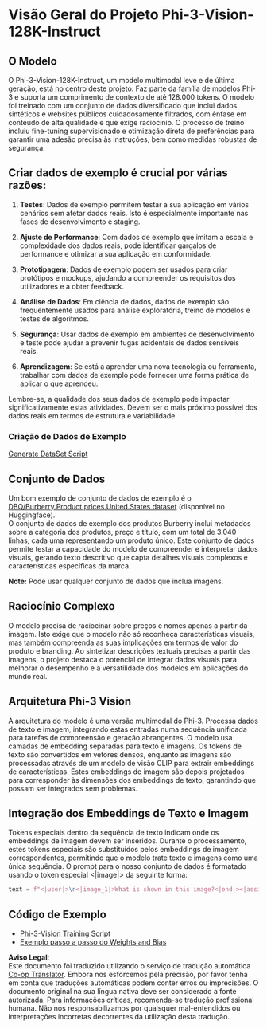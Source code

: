 <!--
CO_OP_TRANSLATOR_METADATA:
{
  "original_hash": "e0a07fd2a30fe2af30b1373df207a5bf",
  "translation_date": "2025-07-17T08:08:58+00:00",
  "source_file": "md/03.FineTuning/FineTuning_Phi-3-visionWandB.md",
  "language_code": "pt"
}
-->
# Visão Geral do Projeto Phi-3-Vision-128K-Instruct

## O Modelo

O Phi-3-Vision-128K-Instruct, um modelo multimodal leve e de última geração, está no centro deste projeto. Faz parte da família de modelos Phi-3 e suporta um comprimento de contexto de até 128.000 tokens. O modelo foi treinado com um conjunto de dados diversificado que inclui dados sintéticos e websites públicos cuidadosamente filtrados, com ênfase em conteúdo de alta qualidade e que exige raciocínio. O processo de treino incluiu fine-tuning supervisionado e otimização direta de preferências para garantir uma adesão precisa às instruções, bem como medidas robustas de segurança.

## Criar dados de exemplo é crucial por várias razões:

1. **Testes**: Dados de exemplo permitem testar a sua aplicação em vários cenários sem afetar dados reais. Isto é especialmente importante nas fases de desenvolvimento e staging.

2. **Ajuste de Performance**: Com dados de exemplo que imitam a escala e complexidade dos dados reais, pode identificar gargalos de performance e otimizar a sua aplicação em conformidade.

3. **Prototipagem**: Dados de exemplo podem ser usados para criar protótipos e mockups, ajudando a compreender os requisitos dos utilizadores e a obter feedback.

4. **Análise de Dados**: Em ciência de dados, dados de exemplo são frequentemente usados para análise exploratória, treino de modelos e testes de algoritmos.

5. **Segurança**: Usar dados de exemplo em ambientes de desenvolvimento e teste pode ajudar a prevenir fugas acidentais de dados sensíveis reais.

6. **Aprendizagem**: Se está a aprender uma nova tecnologia ou ferramenta, trabalhar com dados de exemplo pode fornecer uma forma prática de aplicar o que aprendeu.

Lembre-se, a qualidade dos seus dados de exemplo pode impactar significativamente estas atividades. Devem ser o mais próximo possível dos dados reais em termos de estrutura e variabilidade.

### Criação de Dados de Exemplo
[Generate DataSet Script](./CreatingSampleData.md)

## Conjunto de Dados

Um bom exemplo de conjunto de dados de exemplo é o [DBQ/Burberry.Product.prices.United.States dataset](https://huggingface.co/datasets/DBQ/Burberry.Product.prices.United.States) (disponível no Huggingface).  
O conjunto de dados de exemplo dos produtos Burberry inclui metadados sobre a categoria dos produtos, preço e título, com um total de 3.040 linhas, cada uma representando um produto único. Este conjunto de dados permite testar a capacidade do modelo de compreender e interpretar dados visuais, gerando texto descritivo que capta detalhes visuais complexos e características específicas da marca.

**Note:** Pode usar qualquer conjunto de dados que inclua imagens.

## Raciocínio Complexo

O modelo precisa de raciocinar sobre preços e nomes apenas a partir da imagem. Isto exige que o modelo não só reconheça características visuais, mas também compreenda as suas implicações em termos de valor do produto e branding. Ao sintetizar descrições textuais precisas a partir das imagens, o projeto destaca o potencial de integrar dados visuais para melhorar o desempenho e a versatilidade dos modelos em aplicações do mundo real.

## Arquitetura Phi-3 Vision

A arquitetura do modelo é uma versão multimodal do Phi-3. Processa dados de texto e imagem, integrando estas entradas numa sequência unificada para tarefas de compreensão e geração abrangentes. O modelo usa camadas de embedding separadas para texto e imagens. Os tokens de texto são convertidos em vetores densos, enquanto as imagens são processadas através de um modelo de visão CLIP para extrair embeddings de características. Estes embeddings de imagem são depois projetados para corresponder às dimensões dos embeddings de texto, garantindo que possam ser integrados sem problemas.

## Integração dos Embeddings de Texto e Imagem

Tokens especiais dentro da sequência de texto indicam onde os embeddings de imagem devem ser inseridos. Durante o processamento, estes tokens especiais são substituídos pelos embeddings de imagem correspondentes, permitindo que o modelo trate texto e imagens como uma única sequência. O prompt para o nosso conjunto de dados é formatado usando o token especial <|image|> da seguinte forma:

```python
text = f"<|user|>\n<|image_1|>What is shown in this image?<|end|><|assistant|>\nProduct: {row['title']}, Category: {row['category3_code']}, Full Price: {row['full_price']}<|end|>"
```

## Código de Exemplo
- [Phi-3-Vision Training Script](../../../../code/03.Finetuning/Phi-3-vision-Trainingscript.py)
- [Exemplo passo a passo do Weights and Bias](https://wandb.ai/byyoung3/mlnews3/reports/How-to-fine-tune-Phi-3-vision-on-a-custom-dataset--Vmlldzo4MTEzMTg3)

**Aviso Legal**:  
Este documento foi traduzido utilizando o serviço de tradução automática [Co-op Translator](https://github.com/Azure/co-op-translator). Embora nos esforcemos pela precisão, por favor tenha em conta que traduções automáticas podem conter erros ou imprecisões. O documento original na sua língua nativa deve ser considerado a fonte autorizada. Para informações críticas, recomenda-se tradução profissional humana. Não nos responsabilizamos por quaisquer mal-entendidos ou interpretações incorretas decorrentes da utilização desta tradução.